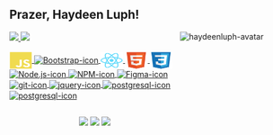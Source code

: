 ## Prazer, Haydeen Luph!

<div><img align="right" alt="haydeenluph-avatar" height="200" width="200" src="https://media.discordapp.net/attachments/699473039007416322/704334853050466385/Screenshot_2020-04-27-11-08-54-1.png"></div>


<div>
  <a href="https://github.com/haydeenluph">
  <img height="180em" src="https://github-readme-stats.vercel.app/api?username=haydeenluph&show_icons=true&theme=gruvbox&include_all_commits=true&count_private=true"/>
  <img height="130em" src="https://github-readme-stats.vercel.app/api/top-langs/?username=haydeenluph&layout=compact&langs_count=7&theme=gruvbox"/>
  </div>
  
  <div>
  <div style="display: inline_block"><br>
  <img align="center" alt="Js" height="30" width="40" src="https://raw.githubusercontent.com/devicons/devicon/master/icons/javascript/javascript-plain.svg">
  <img align="center" alt="Bootstrap-icon" height="30" width="40" src="https://cdn.jsdelivr.net/gh/devicons/devicon/icons/bootstrap/bootstrap-plain-wordmark.svg">
  <img align="center" alt="React" height="30" width="40" src="https://raw.githubusercontent.com/devicons/devicon/master/icons/react/react-original.svg">
  <img align="center" alt="HTML" height="30" width="40" src="https://raw.githubusercontent.com/devicons/devicon/master/icons/html5/html5-original.svg">
  <img align="center" alt="CSS" height="30" width="40" src="https://raw.githubusercontent.com/devicons/devicon/master/icons/css3/css3-original.svg">
  <img align="center" alt="Node.js-icon" height="30" width="40" src="https://cdn.jsdelivr.net/gh/devicons/devicon/icons/nodejs/nodejs-original.svg">
  <img align="center" alt="NPM-icon" height="30" width="40" src="https://cdn.jsdelivr.net/gh/devicons/devicon/icons/npm/npm-original-wordmark.svg">
  <img align="center" alt="Figma-icon" height="30" width="40" src="https://cdn.jsdelivr.net/gh/devicons/devicon/icons/figma/figma-original.svg">
  <img align="center" alt="git-icon" height="30" width="40" src="https://cdn.jsdelivr.net/gh/devicons/devicon/icons/git/git-original.svg">
  <img align="center" alt="jquery-icon" height="30" width="40" src="https://cdn.jsdelivr.net/gh/devicons/devicon/icons/jquery/jquery-plain-wordmark.svg">
  <img align="center" alt="postgresql-icon" height="30" width="40" src="https://cdn.jsdelivr.net/gh/devicons/devicon/icons/postgresql/postgresql-plain-wordmark.svg"></div> 
  <img align="center" alt="postgresql-icon" height="30" width="40" src="https://cdn.jsdelivr.net/gh/devicons/devicon/icons/python/python-original.svg"></div>
  
   ##
 
<div align="center"> 
 	<a href="https://www.twitch.tv/haydeenluph" target="_blank"><img src="https://img.shields.io/badge/Twitch-9146FF?style=for-the-badge&logo=twitch&logoColor=white" target=""></a>
 <a href="https://discord.gg/8GAVFg4Pwb" target="_blank"><img src="https://img.shields.io/badge/Discord-7289DA?style=for-the-badge&logo=discord&logoColor=white" target=""></a>
  <a href="https://open.spotify.com/user/la0ae7mfzhkix2ams8m3wjyxj" target="_blank"><img src="https://img.shields.io/badge/Spotify-1ED760?&style=for-the-badge&logo=spotify&logoColor=white" target=""></a>
</div>
